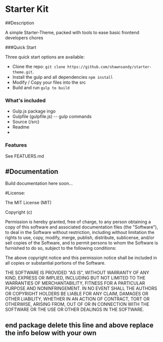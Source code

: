 Starter Kit
============

##Description

A simple Starter-Theme, packed with tools to ease basic frontend developers chores

###Quick Start

Three quick start options are available:

- Clone the repo: `git clone https://github.com/shawnsandy/starter-theme.git`.
- Install the gulp and all dependencies `npm install`
- Modify / Copy your files into the src
- Build and run `gulp to build`

### What's included

- Gulp.js package ingo
- Gulpfile (gulpfile.js) -- gulp commands
- Source (/src)
- Readme
-

### Features

See FEATUERS.md

#Documentation
--------------

Build documentation here soon...

#License:

 The MIT License (MIT)

 Copyright (c) <year> <copyright holders>

 Permission is hereby granted, free of charge, to any person obtaining a copy
 of this software and associated documentation files (the "Software"), to deal
 in the Software without restriction, including without limitation the rights
 to use, copy, modify, merge, publish, distribute, sublicense, and/or sell
 copies of the Software, and to permit persons to whom the Software is
 furnished to do so, subject to the following conditions:

 The above copyright notice and this permission notice shall be included in
 all copies or substantial portions of the Software.

 THE SOFTWARE IS PROVIDED "AS IS", WITHOUT WARRANTY OF ANY KIND, EXPRESS OR
 IMPLIED, INCLUDING BUT NOT LIMITED TO THE WARRANTIES OF MERCHANTABILITY,
 FITNESS FOR A PARTICULAR PURPOSE AND NONINFRINGEMENT. IN NO EVENT SHALL THE
 AUTHORS OR COPYRIGHT HOLDERS BE LIABLE FOR ANY CLAIM, DAMAGES OR OTHER
 LIABILITY, WHETHER IN AN ACTION OF CONTRACT, TORT OR OTHERWISE, ARISING FROM,
 OUT OF OR IN CONNECTION WITH THE SOFTWARE OR THE USE OR OTHER DEALINGS IN
 THE SOFTWARE.

end package delete this line and above replace the info below with your own
----------------------------------------------------------------


